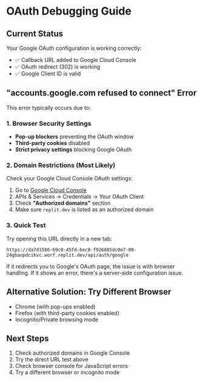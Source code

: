 # OAuth Debugging Guide

## Current Status
Your Google OAuth configuration is working correctly:
- ✅ Callback URL added to Google Cloud Console
- ✅ OAuth redirect (302) is working
- ✅ Google Client ID is valid

## "accounts.google.com refused to connect" Error

This error typically occurs due to:

### 1. Browser Security Settings
- **Pop-up blockers** preventing the OAuth window
- **Third-party cookies** disabled
- **Strict privacy settings** blocking Google OAuth

### 2. Domain Restrictions (Most Likely)
Check your Google Cloud Console OAuth settings:

1. Go to [Google Cloud Console](https://console.cloud.google.com/)
2. APIs & Services → Credentials → Your OAuth Client
3. Check **"Authorized domains"** section
4. Make sure `replit.dev` is listed as an authorized domain

### 3. Quick Test
Try opening this URL directly in a new tab:
```
https://da7d1586-69c0-45fd-bec8-f926885dc0e7-00-24gbaupdcikvc.worf.replit.dev/api/auth/google
```

If it redirects you to Google's OAuth page, the issue is with browser handling.
If it shows an error, there's a server-side configuration issue.

## Alternative Solution: Try Different Browser
- Chrome (with pop-ups enabled)
- Firefox (with third-party cookies enabled)
- Incognito/Private browsing mode

## Next Steps
1. Check authorized domains in Google Console
2. Try the direct URL test above
3. Check browser console for JavaScript errors
4. Try a different browser or incognito mode
